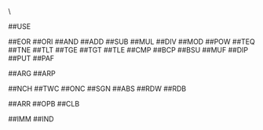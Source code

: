 \

##USE

##EOR
##ORI
##AND
##ADD
##SUB
##MUL
##DIV
##MOD
##POW
##TEQ
##TNE
##TLT
##TGE
##TGT
##TLE
##CMP
##BCP
##BSU
##MUF
##DIP
##PUT
##PAF

##ARG
##ARP

##NCH
##TWC
##ONC
##SGN
##ABS
##RDW
##RDB

##ARR
##OPB
##CLB

##IMM
##IND

